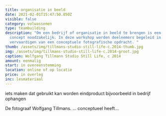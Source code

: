 ```yaml
---
title: organisatie in beeld
date: 2021-02-01T15:47:50.850Z
visible: false
category: volwassenen
type: teambuilding
description: "Om een bedrijf of organisatie in beeld te brengen is een idee, een
  concept noodzakelijk. In deze workshop worden deelnemers begeleid in het
  vervaardigen van een conceptuele fotografische opdracht. "
thumb: /assets/img/tillmans-studio-still-life-c.2014-thumb.jpg
img: /assets/img/tillmans-studio-still-life-c.2014-groot.jpg
caption: Wolfgang Tillmann Studio Still Life, c 2014
amount: eenmalig
start: in overeenstemming
location: online of op locatie
price: in overleg
inc: lesmateriaal
---
```









iets maken dat gebruikt kan worden eindproduct bijvoorbeeld in bedrijf ophangen

De fotograaf Wolfgang Tillmans. ... conceptueel heeft...